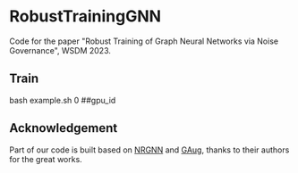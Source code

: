 # RobustTrainingGNN
Code for the paper "Robust Training of Graph Neural Networks via  Noise Governance", WSDM 2023. 

## Train
bash example.sh 0 ##gpu_id

## Acknowledgement
Part of our code is built based on [NRGNN](https://github.com/EnyanDai/NRGNN) and [GAug](https://github.com/zhao-tong/GAug), thanks to their authors for the great works.



